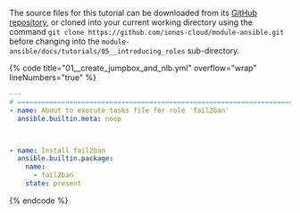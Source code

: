 The source files for this tutorial can be downloaded from its [GitHub repository](https://github.com/ionos-cloud/module-ansible/tree/master/docs/), or cloned into your current working directory using the command `git clone https://github.com/ionos-cloud/module-ansible.git` before changing into the `module-ansible/docs/tutorials/05__introducing_roles` sub-directory.

{% code title="01__create_jumpbox_and_nlb.yml" overflow="wrap" lineNumbers="true" %}
```yml
---
# ==============================================================================
- name: About to execute tasks file for role 'fail2ban'
  ansible.builtin.meta: noop



- name: Install fail2ban
  ansible.builtin.package:
    name:
      - fail2ban
    state: present
```
{% endcode %}